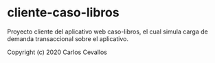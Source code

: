 # cliente-caso-libros
Proyecto cliente del aplicativo web caso-libros, el cual simula carga de demanda transaccional sobre el aplicativo.

Copyright (c) 2020 Carlos Cevallos
